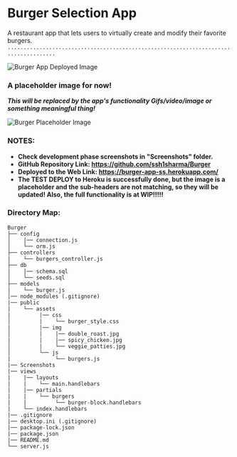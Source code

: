 # Burger Selection App
A restaurant app that lets users to virtually create and modify their favorite burgers.
``` ..................................................................................... ```
  

![Burger App Deployed Image](https://github.com/ssh1sharma/Burger-2/blob/97faa4b40b58ab110bc0ae95957c1ea41b47a63b/Screenshots/DEPLOY-TEST-PASSED.JPG)

### A placeholder image for now!
***This will be replaced by the app's functionality Gifs/video/image or something meaningful thing!***

![Burger Placeholder Image](https://github.com/ssh1sharma/Burger/blob/master/public/assets/img/spicy_chicken.jpg)

### NOTES: 
- **Check development phase screenshots in "Screenshots" folder.**
- **GitHub Repository Link: https://github.com/ssh1sharma/Burger**
- **Deployed to the Web Link: https://burger-app-ss.herokuapp.com/**
- **The TEST DEPLOY to Heroku is successfully done, but the image is a placeholder and the sub-headers are not matching, so they will be updated! Also, the full functionality is at WIP!!!!!** 

### Directory Map:
```
Burger
├── config
│    |── connection.js
│    └── orm.js  
├── controllers
|    └── burgers_controller.js 
├── db
|    |── schema.sql
│    └── seeds.sql
├── models
|    └── burger.js
│── node_modules (.gitignore)  
|── public
|    └── assets
|         |── css
│         |    └── burger_style.css
|         |── img
│         |    |── double_roast.jpg
|         |    |── spicy_chicken.jpg
│         |    └── veggie_patties.jpg
│         └── js
|              └── burgers.js
|── Screenshots
|── views
|    |── layouts
|    |    └── main.handlebars
|    |── partials
|    |    └── burgers
|    |         └── burger-block.handlebars
|    └── index.handlebars
|── .gitignore
|── desktop.ini (.gitignore)
|── package-lock.json
|── package.json
|── README.md
└── server.js
```